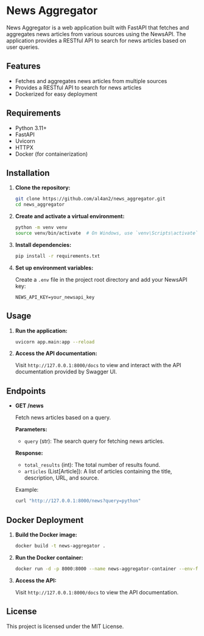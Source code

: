 # News Aggregator

News Aggregator is a web application built with FastAPI that fetches and aggregates news articles from various sources using the NewsAPI. The application provides a RESTful API to search for news articles based on user queries.

## Features

- Fetches and aggregates news articles from multiple sources
- Provides a RESTful API to search for news articles
- Dockerized for easy deployment

## Requirements

- Python 3.11+
- FastAPI
- Uvicorn
- HTTPX
- Docker (for containerization)

## Installation

1. **Clone the repository:**

    ```sh
    git clone https://github.com/al4an2/news_aggregator.git
    cd news_aggregator
    ```

2. **Create and activate a virtual environment:**

    ```sh
    python -m venv venv
    source venv/bin/activate  # On Windows, use `venv\Scripts\activate`
    ```

3. **Install dependencies:**

    ```sh
    pip install -r requirements.txt
    ```

4. **Set up environment variables:**

    Create a `.env` file in the project root directory and add your NewsAPI key:

    ```env
    NEWS_API_KEY=your_newsapi_key
    ```

## Usage

1. **Run the application:**

    ```sh
    uvicorn app.main:app --reload
    ```

2. **Access the API documentation:**

    Visit `http://127.0.0.1:8000/docs` to view and interact with the API documentation provided by Swagger UI.

## Endpoints

- **GET /news**

  Fetch news articles based on a query.

  **Parameters:**
  - `query` (str): The search query for fetching news articles.

  **Response:**
  - `total_results` (int): The total number of results found.
  - `articles` (List[Article]): A list of articles containing the title, description, URL, and source.

  Example:

    ```sh
    curl "http://127.0.0.1:8000/news?query=python"
    ```

## Docker Deployment

1. **Build the Docker image:**

    ```sh
    docker build -t news-aggregator .
    ```

2. **Run the Docker container:**

    ```sh
    docker run -d -p 8000:8000 --name news-aggregator-container --env-file .env news-aggregator
    ```

3. **Access the API:**

    Visit `http://127.0.0.1:8000/docs` to view the API documentation.

## License

This project is licensed under the MIT License.
